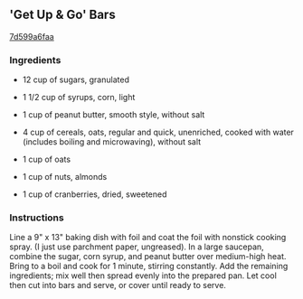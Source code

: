 ## 'Get Up & Go' Bars

[7d599a6faa](http://www.food.com/recipe/get-up-go-bars-63131)

### Ingredients

 - 12 cup of sugars, granulated

 - 1 1/2 cup of syrups, corn, light

 - 1 cup of peanut butter, smooth style, without salt

 - 4 cup of cereals, oats, regular and quick, unenriched, cooked with water (includes boiling and microwaving), without salt

 - 1 cup of oats

 - 1 cup of nuts, almonds

 - 1 cup of cranberries, dried, sweetened

### Instructions

Line a 9" x 13" baking dish with foil and coat the foil with nonstick cooking spray. (I just use parchment paper, ungreased). In a large saucepan, combine the sugar, corn syrup, and peanut butter over medium-high heat. Bring to a boil and cook for 1 minute, stirring constantly. Add the remaining ingredients; mix well then spread evenly into the prepared pan. Let cool then cut into bars and serve, or cover until ready to serve.